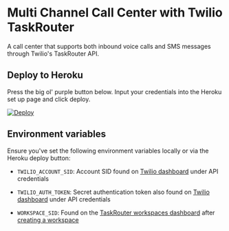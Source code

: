 # Multi Channel Call Center with Twilio TaskRouter
A call center that supports both inbound voice calls and SMS messages through
Twilio's TaskRouter API.


## Deploy to Heroku
Press the big ol' purple button below. Input your credentials into the Heroku
set up page and click deploy.

[![Deploy](https://www.herokucdn.com/deploy/button.png)](https://heroku.com/deploy?template=https://github.com/makaimc/taskrouter-multi-channel-call-center)


## Environment variables
Ensure you've set the following environment variables locally or via the
Heroku deploy button:

* ``TWILIO_ACCOUNT_SID``: Account SID found on 
  [Twilio dashboard](https://www.twilio.com/user/account/voice-messaging) 
  under API credentials

* ``TWILIO_AUTH_TOKEN``: Secret authentication token also found on 
  [Twilio dashboard](https://www.twilio.com/user/account/voice-messaging) 
  under API credentials

* ``WORKSPACE_SID``: Found on the 
  [TaskRouter workspaces dashboard](https://www.twilio.com/user/account/taskrouter/workspaces)
  after [creating a workspace](https://www.twilio.com/user/account/taskrouter/workspaces/create)


